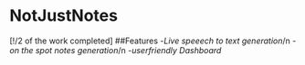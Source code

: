 # NotJustNotes
[!/2 of the work completed]
##Features
-*Live speeech to text generation*/n
-*on the spot notes generation*/n
-*userfriendly Dashboard*
